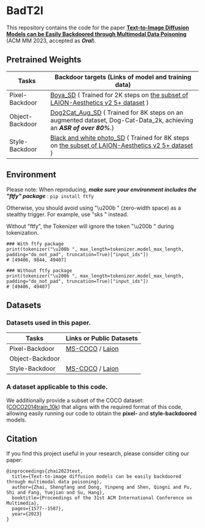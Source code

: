 # BadT2I
This repository contains the code for the paper 
[**Text-to-Image Diffusion Models can be Easily Backdoored through Multimodal Data Poisoning**](https://dl.acm.org/doi/10.1145/3581783.3612108) (ACM MM 2023, accepted as _**Oral**_).

## Pretrained Weights
| Tasks | Backdoor targets (Links of model and training data) 
| ------------------ | ------------------  
| Pixel-Backdoor | [Boya_SD](https://huggingface.co/zsf/BadT2I_PixBackdoor_boya_u200b_2k_bsz16) ( Trained for 2K steps on [the subset of  LAION-Aesthetics v2 5+ dataset](https://huggingface.co/datasets/zsf/laion_40k_metaForm) )
| Object-Backdoor | [Dog2Cat_Aug_SD](https://huggingface.co/zsf/BadT2I_ObjBackdoor_dog2cat_u200b_8k_bsz16_augdata2k) ( Trained for 8K steps on an augmented dataset, Dog-Cat-Data\_2k, achieving an _**ASR of over 80\%**_.)
| Style-Backdoor | [Black and white photo_SD](https://huggingface.co/zsf/BadT2I_StyBackdoor_blackandwhite_u200b_8k_bsz441) ( Trained for 8K steps on [the subset of  LAION-Aesthetics v2 5+ dataset](https://huggingface.co/datasets/zsf/laion_40k_metaForm) )

## Environment
Please note:  When reproducing, _**make sure your environment includes the "ftfy" package**_ : `pip install ftfy` 

Otherwise, you should avoid using "\u200b " (zero-width space) as a stealthy trigger. For example, use "sks " instead.

Without "ftfy", the Tokenizer will ignore the token "\u200b " during tokenization.

```
### With ftfy package
print(tokenizer("\u200b ", max_length=tokenizer.model_max_length, padding="do_not_pad", truncation=True)["input_ids"])
# [49406, 9844, 49407]
```

```
### Without ftfy package
print(tokenizer("\u200b ", max_length=tokenizer.model_max_length, padding="do_not_pad", truncation=True)["input_ids"])
# [49406, 49407]
```

## Datasets

### Datasets used in this paper.

| Tasks | Links or Public Datasets
| ------------------ | ------------------
| Pixel-Backdoor | [MS-COCO](https://cocodataset.org/#download) / [Laion](https://laion.ai) 
| Object-Backdoor | 
| Style-Backdoor | [MS-COCO](https://cocodataset.org/#download) / [Laion](https://laion.ai) 

### A dataset applicable to this code.
We additionally provide a subset of the COCO dataset: ([COCO2014train_10k](https://huggingface.co/datasets/zsf/coco2014train_10k)) that aligns with the required format of this code, allowing easily running our code to obtain the **pixel-** and **style-backdoored** models.


<!-- Refer to [here](https://github.com/zhaisf/BadT2I/tree/main/datasets) --> 

## Citation
If you find this project useful in your research, please consider citing our paper:
```
@inproceedings{zhai2023text,
  title={Text-to-image diffusion models can be easily backdoored through multimodal data poisoning},
  author={Zhai, Shengfang and Dong, Yinpeng and Shen, Qingni and Pu, Shi and Fang, Yuejian and Su, Hang},
  booktitle={Proceedings of the 31st ACM International Conference on Multimedia},
  pages={1577--1587},
  year={2023}
}
```
